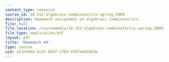 ```yaml
---
content_type: resource
course_id: 18-312-algebraic-combinatorics-spring-2009
description: Homework assignment on algebraic combinatorics.
file: null
file_location: /coursemedia/18-312-algebraic-combinatorics-spring-2009/a23e1b0d2ca7665fc7034fbfa4410d3e_MIT18_312S09_hw04.pdf
file_type: application/pdf
layout: pdf
title: 'Homework #4'
type: course
uid: a23e1b0d-2ca7-665f-c703-4fbfa4410d3e
---
```

